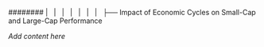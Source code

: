 ######## |   |   |   |   |   |   |   ├── Impact of Economic Cycles on Small-Cap and Large-Cap Performance

*Add content here*